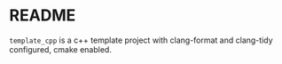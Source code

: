 # README

`template_cpp` is a c++ template project with clang-format and clang-tidy configured, cmake enabled.
